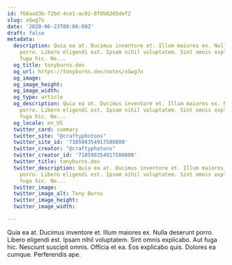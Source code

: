 ```yaml
---
id: f68aad3b-72bd-4ce1-ac02-0f8b0205def2
slug: xGwg7o
date: '2020-06-23T00:00:00Z'
draft: false
metadata:
  description: Quia ea at. Ducimus inventore et. Illum maiores ex. Nulla deserunt
    porro. Libero eligendi est. Ipsam nihil voluptatem. Sint omnis explicabo. Aut
    fuga hic. Ne...
  og_title: tonyburns.dev
  og_url: https://tonyburns.dev/notes/xGwg7o
  og_image: 
  og_image_height: 
  og_image_width: 
  og_type: article
  og_description: Quia ea at. Ducimus inventore et. Illum maiores ex. Nulla deserunt
    porro. Libero eligendi est. Ipsam nihil voluptatem. Sint omnis explicabo. Aut
    fuga hic. Ne...
  og_locale: en_US
  twitter_card: summary
  twitter_site: "@craftyphotons"
  twitter_site_id: '710598354917580800'
  twitter_creator: "@craftyphotons"
  twitter_creator_id: '710598354917580800'
  twitter_title: tonyburns.dev
  twitter_description: Quia ea at. Ducimus inventore et. Illum maiores ex. Nulla deserunt
    porro. Libero eligendi est. Ipsam nihil voluptatem. Sint omnis explicabo. Aut
    fuga hic. Ne...
  twitter_image: 
  twitter_image_alt: Tony Burns
  twitter_image_height: 
  twitter_image_width: 

---
```


Quia ea at. Ducimus inventore et. Illum maiores ex. Nulla deserunt porro. Libero eligendi est. Ipsam nihil voluptatem. Sint omnis explicabo. Aut fuga hic. Nesciunt suscipit omnis. Officia et ea. Eos explicabo quis. Dolores ea cumque. Perferendis ape.
